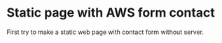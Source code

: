 # Static page with AWS form contact

First try to make a static web page with contact form without server.
